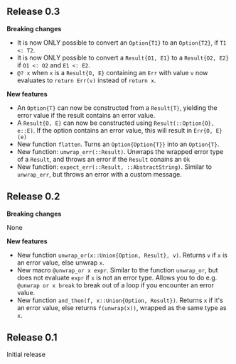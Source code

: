 ## Release 0.3
__Breaking changes__

* It is now ONLY possible to convert an `Option{T1}` to an `Option{T2}`, if `T1 <: T2`.
* It is now ONLY possible to convert a `Result{O1, E1}` to a `Result{O2, E2}` if `O1 <: O2` and `E1 <: E2`.
* `@? x` when `x` is a `Result{O, E}` containing an `Err` with value `v` now evaluates to `return Err(v)` instead of `return x`.

__New features__

* An `Option{T}` can now be constructed from a `Result{T}`, yielding the error value if the result contains an error value.
* A `Result{O, E}` can now be constructed using `Result(::Option{O}, e::E)`. If the option contains an error value, this will result in `Err{O, E}(e)`
* New function `flatten`. Turns an `Option{Option{T}}` into an `Option{T}`.
* New function: `unwrap_err(::Result)`. Unwraps the wrapped error type of a `Result`, and throws an error if the `Result` conains an `Ok`
* New function: `expect_err(::Result, ::AbstractString)`. Similar to `unwrap_err`, but throws an error with a custom message.

## Release 0.2
__Breaking changes__

None

__New features__

* New function `unwrap_or(x::Union{Option, Result}, v)`. Returns `v` if `x` is an error value, else unwrap `x`.
* New macro `@unwrap_or x expr`. Similar to the function `unwrap_or`, but does not evaluate `expr` if `x` is not an error type. Allows you to do e.g. `@unwrap or x break` to break out of a loop if you encounter an error value.
* New function `and_then(f, x::Union{Option, Result})`. Returns `x` if it's an error value, else returns `f(unwrap(x))`, wrapped as the same type as `x`.

## Release 0.1
Initial release
